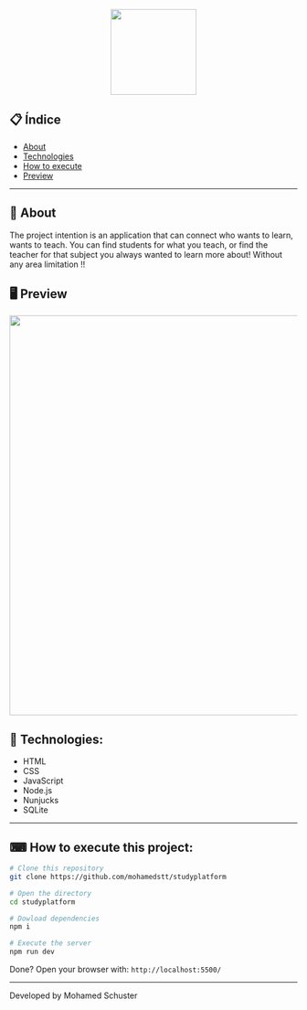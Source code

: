 <p align="center">
  <img src="https://ik.imagekit.io/capitao/Proffy/nlw2_6d7PvlHZ5.svg" width="150" >
</p>

<div align="center">

</div>

## 📋 Índice

- [About](#-About)
- [Technologies](#-Technologies)
- [How to execute](#-How-to-execute-this-project)
- [Preview](#-Preview)

---

## 📖 About
The project intention is an application that can connect who wants to learn, wants to teach. You can find students for what you teach, or find the teacher for that subject you always wanted to learn more about! Without any area limitation !!

## 🖥 Preview 

<p align="center">
  <img src="https://ik.imagekit.io/capitao/Proffy/final_1596781937_urgAUoPC-.jpg" width="700" >
</p>

## 🚀 Technologies:

- HTML
- CSS
- JavaScript
- Node.js 
- Nunjucks 
- SQLite 

--- 

## ⌨ How to execute this project:

```bash
# Clone this repository
git clone https://github.com/mohamedstt/studyplatform

# Open the directory
cd studyplatform

# Dowload dependencies
npm i

# Execute the server
npm run dev
```

Done? Open your browser with: `http://localhost:5500/`

---


Developed by Mohamed Schuster
